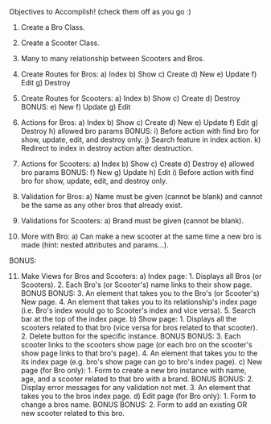 Objectives to Accomplish!
    (check them off as you go :)

1) Create a Bro Class.

2) Create a Scooter Class.

3) Many to many relationship between Scooters and Bros.

4) Create Routes for Bros:
    a) Index
    b) Show
    c) Create
    d) New
    e) Update
    f) Edit
    g) Destroy

5) Create Routes for Scooters:
    a) Index
    b) Show
    c) Create
    d) Destroy
    BONUS:
    e) New
    f) Update
    g) Edit

6) Actions for Bros:
    a) Index
    b) Show
    c) Create
    d) New
    e) Update
    f) Edit
    g) Destroy
    h) allowed bro params
    BONUS:
    i) Before action with find bro for show, update, edit, and destroy only.
    j) Search feature in index action.
    k) Redirect to index in destroy action after destruction.

7) Actions for Scooters:
    a) Index
    b) Show
    c) Create
    d) Destroy
    e) allowed bro params
    BONUS:
    f) New
    g) Update
    h) Edit
    i) Before action with find bro for show, update, edit, and destroy only.

8) Validation for Bros:
    a) Name must be given (cannot be blank) and cannot be the same as any other bros that already exist.

9) Validations for Scooters:
    a) Brand must be given (cannot be blank).

10) More with Bro:
    a) Can make a new scooter at the same time a new bro is made (hint: nested attributes and params...).

BONUS:

11) Make Views for Bros and Scooters:
    a) Index page:
        1. Displays all Bros (or Scooters).
        2. Each Bro's (or Scooter's) name links to their show page.
        BONUS BONUS:
        3. An element that takes you to the Bro's (or Scooter's) New page.
        4. An element that takes you to its relationship's index page (i.e. Bro's index would go to Scooter's index and vice versa).
        5. Search bar at the top of the index page.
    b) Show page:
        1. Displays all the scooters related to that bro (vice versa for bros related to that scooter).
        2. Delete button for the specific instance.
        BONUS BONUS:
        3. Each scooter links to the scooters show page (or each bro on the scooter's show page links to that bro's page).
        4. An element that takes you to the its index page (e.g. bro's show page can go to bro's index page).
    c) New page (for Bro only):
        1. Form to create a new bro instance with name, age, and a scooter related to that bro with a brand.
        BONUS BONUS:
        2. Display error messages for any validation not met.
        3. An element that takes you to the bros index page.
    d) Edit page (for Bro only):
        1. Form to change a bros name.
        BONUS BONUS:
        2. Form to add an existing OR new scooter related to this bro.
